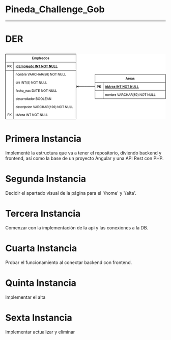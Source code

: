 # Pineda_Challenge_Gob
---
# DER
![DER](assets/challenge.png)
---
# Primera Instancia
Implementé la estructura que va a tener el repositorio, diviendo backend y frontend, así como la base de un proyecto Angular y una API Rest con PHP.

# Segunda Instancia
Decidir el apartado visual de la página para el '/home' y '/alta'.

# Tercera Instancia
Comenzar con la implementación de la api y las conexiones a la DB.

# Cuarta Instancia
Probar el funcionamiento al conectar backend con frontend.

# Quinta Instancia
Implementar el alta

# Sexta Instancia
Implementar actualizar y eliminar 